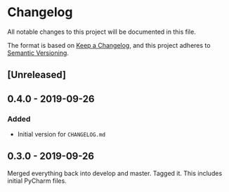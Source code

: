 # Changelog
All notable changes to this project will be documented in this file.

The format is based on [Keep a Changelog](https://keepachangelog.com/en/1.0.0/),
and this project adheres to [Semantic Versioning](https://semver.org/spec/v2.0.0.html).

## [Unreleased]

## 0.4.0 - 2019-09-26

### Added
- Initial version for `CHANGELOG.md`

## 0.3.0 - 2019-09-26

Merged everything back into develop and master. Tagged it. This includes initial PyCharm files.